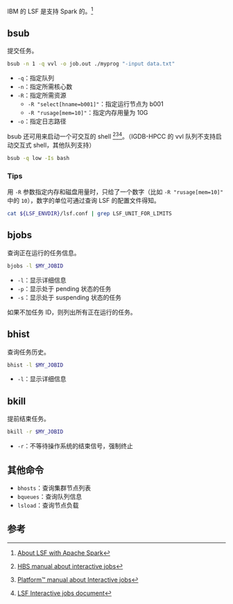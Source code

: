 IBM 的 LSF 是支持 Spark 的。[^4]

## bsub
提交任务。
```bash
bsub -n 1 -q vvl -o job.out ./myprog "-input data.txt"
```

- `-q`：指定队列
- `-n`：指定所需核心数
- `-R`：指定所需资源
	- `-R "select[hname=b001]"`：指定运行节点为 b001
	- `-R "rusage[mem=10]"`：指定内存用量为 10G
- `-o`：指定日志路径

bsub 还可用来启动一个可交互的 shell [^1][^2][^3]。（IGDB-HPCC 的 vvl 队列不支持启动交互式 shell，其他队列支持）
```bash
bsub -q low -Is bash
```

### Tips
用 `-R` 参数指定内存和磁盘用量时，只给了一个数字（比如 `-R "rusage[mem=10]"` 中的 `10`），数字的单位可通过查询 LSF 的配置文件得知。
```bash
cat ${LSF_ENVDIR}/lsf.conf | grep LSF_UNIT_FOR_LIMITS
```

## bjobs
查询正在运行的任务信息。
```bash
bjobs -l $MY_JOBID
```

- `-l`：显示详细信息
- `-p`：显示处于 pending 状态的任务
- `-s`：显示处于 suspending 状态的任务

如果不加任务 ID，则列出所有正在运行的任务。

## bhist
查询任务历史。
```bash
bhist -l $MY_JOBID
```

- `-l`：显示详细信息

## bkill
提前结束任务。
```bash
bkill -r $MY_JOBID
```

- `-r`：不等待操作系统的结束信号，强制终止

## 其他命令
- `bhosts`：查询集群节点列表
- `bqueues`：查询队列信息
- `lsload`：查询节点负载

## 参考
[^1]: [HBS manual about interactive jobs](https://grid.rcs.hbs.org/starting-interactive-jobs)
[^2]: [Platform™ manual about Interactive jobs](http://sunray2.mit.edu/kits/platform-lsf/7.0.6/1/guides/kit_lsf_guide_source/admin/interactivebsub.html)
[^3]: [LSF Interactive jobs document](https://www.ibm.com/docs/en/spectrum-lsf/10.1.0?topic=tasks-interactive-jobs-bsub)
[^4]: [About LSF with Apache Spark](https://www.ibm.com/docs/en/spectrum-lsf/10.1.0?topic=spark-about-lsf-apache)